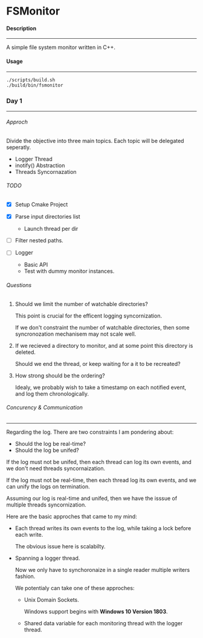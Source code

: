 # FSMonitor



#### Description

---

A simple file system monitor written in C++.



#### Usage

---

``` bash
./scripts/build.sh
./build/bin/fsmonitor
```



### Day 1

---

###### Approch

Divide the objective into three main topics. Each topic will be delegated seperatly.

- Logger Thread
- inotify() Abstraction
- Threads Syncornazation



###### TODO

- [x] Setup Cmake Project

- [x] Parse input directories list

  - Launch thread per dir

- [ ] Filter nested paths.
- [ ] Logger

  - Basic API
  - Test with dummy monitor instances.



###### Questions

1. Should we limit the number of watchable directories?

   This point is crucial for the efficent logging syncornization.

   If we don't constraint the number of watchable directories, then some syncronozation mechanisem may not scale well.

2. If we recieved a directory to monitor, and at some point this directory is deleted.

   Should we end the thread, or keep waiting for a it to be recreated?

3. How strong should be the ordering?

   Idealy, we probably wish to take a timestamp on each notified event, and log them chronologically.

   

###### Concurency & Communication

---

Regarding the log. There are two constraints I am pondering about:

- Should the log be real-time?
- Should the log be unifed?

If the log must not be unifed, then each thread can log its own events, and we don't need threads syncornaization.

If the log must not be real-time, then each thread log its own events, and we can unify the logs on termination.



Assuming our log is real-time and unifed, then we have the isssue of multiple threads syncornization.

Here are the basic approches that came to my mind:

- Each thread writes its own events to the log, while taking a lock before each write.

  The obvious issue here is scalabilty.

- Spanning a logger thread.

  Now we only have to synchoronaize in a single reader multiple writers fashion.

  We potentialy can take one of these approches:

  - Unix Domain Sockets.

    Windows support begins with **Windows 10 Version 1803**.

  - Shared data variable for each monitoring thread with the logger thread.
